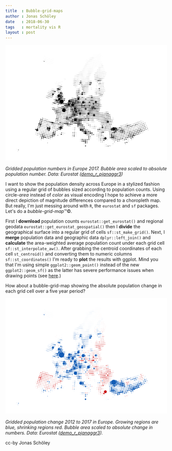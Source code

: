 ```yaml
---
title  : Bubble-grid-maps
author : Jonas Schöley
date   : 2018-06-30
tags   : mortality vis R
layout : post
---
```


![](/assets/2018-06-30-bubble-grid-map/popdens.png)

*Gridded population numbers in Europe 2017. Bubble area scaled to absolute population number. Data: Eurostat ([demo_r_pjanaggr3](http://appsso.eurostat.ec.europa.eu/nui/show.do?dataset=demo_r_pjanaggr3&lang=en))*

I want to show the population density across Europe in a stylized fashion using a regular grid of bubbles sized according to population counts. Using circle-*area* instead of *color* as visual encoding I hope to achieve a more direct depiction of magnitude differences compared to a choropleth map. But really, I'm just messing around with `R`, the `eurostat` and `sf` packages. Let's do a *bubble-grid-map*™©.

First I **download** population counts `eurostat::get_eurostat()` and regional geodata `eurostat::get_eurostat_geospatial()` then I **divide** the geographical surface into a regular grid of cells `sf::st_make_grid()`. Next, I **merge** population data and geographic data `dplyr::left_join()` and **calculate** the area-weighted average population count under each grid cell `sf::st_interpolate_aw()`. After grabbing the centroid coordinates of each cell `st_centroid()` and converting them to numeric columns `sf::st_coordinates()` I'm ready to **plot** the results with ggplot. Mind you that I'm using simple `ggplot2::geom_point()` instead of the new `ggplot2::geom_sf()` as the latter has severe performance issues when drawing points (see [here]([https://github.com/tidyverse/ggplot2/issues/2718).)

How about a bubble-grid-map showing the absolute population change in each grid cell over a five year period?

![](/assets/2018-06-30-bubble-grid-map/popchange.png)

*Gridded population change 2012 to 2017 in Europe. Growing regions are blue, shrinking regions red. Bubble area scaled to absolute change in numbers. Data: Eurostat ([demo_r_pjanaggr3](http://appsso.eurostat.ec.europa.eu/nui/show.do?dataset=demo_r_pjanaggr3&lang=en)).*

<script src="https://gist.github.com/jschoeley/8a4e02fee202b9456675c2399ac74693.js"></script>

cc-by Jonas Schöley

